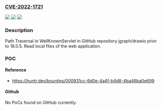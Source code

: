 ### [CVE-2022-1721](https://cve.mitre.org/cgi-bin/cvename.cgi?name=CVE-2022-1721)
![](https://img.shields.io/static/v1?label=Product&message=jgraph%2Fdrawio&color=blue)
![](https://img.shields.io/static/v1?label=Version&message=n%2Fa&color=blue)
![](https://img.shields.io/static/v1?label=Vulnerability&message=CWE-22%20Improper%20Limitation%20of%20a%20Pathname%20to%20a%20Restricted%20Directory%20('Path%20Traversal')&color=brighgreen)

### Description

Path Traversal in WellKnownServlet in GitHub repository jgraph/drawio prior to 18.0.5. Read local files of the web application.

### POC

#### Reference
- https://huntr.dev/bounties/000931cc-6d0e-4a4f-b4d8-4ba46ba0e699

#### Github
No PoCs found on GitHub currently.

